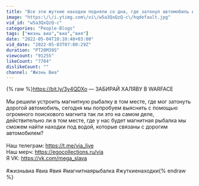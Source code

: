 ```yaml
---
title: "Все эти жуткие находки подняли со дна, где затонул автомобиль во время магнитной рыбалки!!"
image: "https:\/\/i.ytimg.com\/vi\/w5a3QxQzQ-c\/hqdefault.jpg"
vid_id: "w5a3QxQzQ-c"
categories: "People-Blogs"
tags: ["жизнь виа","виа","вия"]
date: "2022-05-04T10:10:48+03:00"
vid_date: "2022-05-03T07:00:29Z"
duration: "PT20M39S"
viewcount: "91255"
likeCount: "7704"
dislikeCount: ""
channel: "Жизнь Виа"
---
```

{% raw %}<a rel="nofollow" target="blank" href="https://bit.ly/3y4QDXo">https://bit.ly/3y4QDXo</a> — ЗАБИРАЙ ХАЛЯВУ В WARFACE<br /><br />Мы решили устроить магнитную рыбалку в том месте, где мог затонуть дорогой автомобиль, сегодня мы попробуем выяснить с помощью огромного поискового магнита так ли это на самом деле, действительно ли в том месте, где у нас будет магнитная рыбалка мы сможем найти находки под водой, которые связаны с дорогим автомобилем? <br /><br />Наш телеграм: <a rel="nofollow" target="blank" href="https://t.me/via_live">https://t.me/via_live</a><br />Наш мерч: <a rel="nofollow" target="blank" href="https://egocollections.ru/via">https://egocollections.ru/via</a><br />Я VK: <a rel="nofollow" target="blank" href="https://vk.com/mega_slava">https://vk.com/mega_slava</a><br /><br />#жизньвиа #виа #вия #магнитнаярыбалка #жуткиенаходки{% endraw %}
